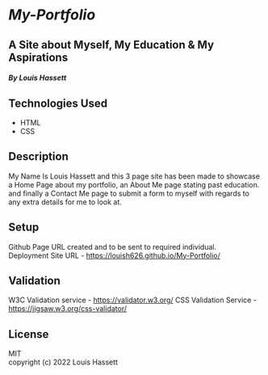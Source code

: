 # ***My-Portfolio***
## **A Site about Myself, My Education & My Aspirations** 
#### *By Louis Hassett*

## **Technologies Used**
- HTML
- CSS

## **Description**
My Name Is Louis Hassett and this 3 page site has been made to showcase a Home Page about my portfolio, an About Me page stating past education.
and finally a Contact Me page to submit a form to myself with regards to any extra details for me to look at.
## **Setup**  
Github Page URL created and to be sent to required individual.  
Deployment Site URL - https://louish626.github.io/My-Portfolio/ 

## **Validation** 
W3C Validation service - https://validator.w3.org/
CSS Validation Service - https://jigsaw.w3.org/css-validator/

## **License** 
MIT  
copyright (c) 2022 Louis Hassett
